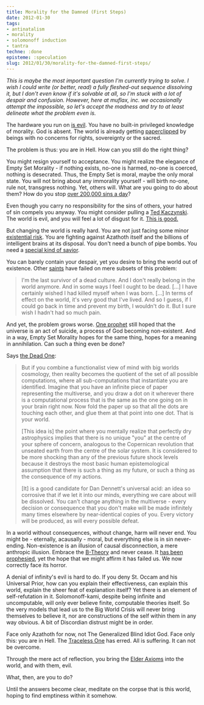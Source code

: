 ```yaml
---
title: Morality for the Damned (First Steps)
date: 2012-01-30
tags:
- antinatalism
- morality
- solomonoff induction
- tantra
techne: :done
episteme: :speculation
slug: 2012/01/30/morality-for-the-damned-first-steps/
---
```


*This is maybe the most important question I'm currently trying to solve. I wish I could write (or better, read) a fully fleshed-out sequence dissolving it, but I don't even know if it's solvable at all, so I'm stuck with a lot of despair and confusion. However, here at muflax, inc. we occasionally attempt the impossible, so let's accept the madness and try to at least delineate what the problem even is.*

The hardware you run on [is evil](http://blog.muflax.com/2012/01/28/the-asymmetry-an-evolutionary-explanation/). You have no built-in privileged knowledge of morality. God is absent. The world is already getting [paperclipped](http://wiki.lesswrong.com/wiki/Paperclip_maximizer) by beings with no concerns for rights, sovereignty or the sacred.

The problem is thus: you are in Hell. How can you still do the right thing?

You might resign yourself to acceptance. You might realize the elegance of Empty Set Morality - if nothing exists, no-one is harmed, no-one is coerced, nothing is desecrated. Thus, the Empty Set is moral, maybe the only moral state. You will not bring about any immorality yourself - will birth no-one, rule not, transgress nothing. Yet, others will. What are you going to do about them? How do you stop [over 200,000 sins a day](http://en.wikipedia.org/wiki/World_population)?

Even though you carry no responsibility for the sins of others, your hatred of sin compels you anyway. You might consider pulling a [Ted Kaczynski](http://en.wikipedia.org/wiki/Ted_Kaczynski). The world is evil, and you will feel a lot of disgust for it. [This is good.](http://meaningness.wordpress.com/2011/07/22/disgust-horror-western-buddhism/)

But changing the world is really hard. You are not just facing some minor [existential risk](http://en.wikipedia.org/wiki/Risks_to_civilization,_humans_and_planet_Earth). You are fighting against Azathoth itself and the billions of intelligent brains at its disposal. You don't need a bunch of pipe bombs. You need a [special kind of savior](http://en.wikipedia.org/wiki/Lelouch_Lamperouge).

You can barely contain your despair, yet you desire to bring the world out of existence. Other [saints](http://en.wikipedia.org/wiki/Richard_Stallman) have failed on mere subsets of this problem:

> I'm the last survivor of a dead culture. And I don't really belong in the world anymore. And in some ways I feel I ought to be dead. [...] I have certainly wished I had killed myself when I was born. [...] In terms of effect on the world, it's very good that I've lived. And so I guess, if I could go back in time and prevent my birth, I wouldn't do it. But I sure wish I hadn't had so much pain.

And yet, the problem grows worse. [One prophet](http://de.wikipedia.org/wiki/Philipp_Mainl%C3%A4nder) still hoped that the universe is an act of suicide, a process of God becoming non-existent. And in a way, Empty Set Morality hopes for the same thing, hopes for a meaning in annihilation. Can such a thing even be done?

Says [the Dead One](http://lesswrong.com/lw/1t0/shock_level_5_big_worlds_and_modal_realism/):

> But if you combine a functionalist view of mind with big worlds cosmology, then reality becomes the quotient of the set of all possible computations, where all sub-computations that instantiate you are identified. Imagine that you have an infinite piece of paper representing the multiverse, and you draw a dot on it wherever there is a computational process that is the same as the one going on in your brain right now. Now fold the paper up so that all the dots are touching each other, and glue them at that point into one dot. That is your world. 
> 
> [This idea is] the point where you mentally realize that perfectly dry astrophysics implies that there is no unique "you" at the centre of your sphere of concern, analogous to the Copernican revolution that unseated earth from the centre of the solar system. It is considered to be more shocking than any of the previous future shock levels because it destroys the most basic human epistemological assumption that there is such a thing as my future, or such a thing as the consequence of my actions. 
>
> [It] is a good candidate for Dan Dennett's universal acid: an idea so corrosive that if we let it into our minds, everything we care about will be dissolved. You can't change anything in the multiverse - every decision or consequence that you don't make will be made infinitely many times elsewhere by near-identical copies of you. Every victory will be produced, as will every possible defeat.

In a world without consequences, without change, harm will never end. You might be - eternally, acausally - moral, but everything else is in sin never-ending. Non-existence is an illusion of causal disconnection, a mere anthropic illusion. Embrace the [B-Theory](http://en.wikipedia.org/wiki/B-theory_of_time) and never cease. It [has been prophesied](http://en.wikipedia.org/wiki/Eternal_return#Friedrich_Nietzsche), yet the hope that we might affirm it has failed us. We now correctly face its horror.

A denial of infinity's evil is hard to do. If you deny St. Occam and his Universal Prior, how can you explain their effectiveness, can explain this world, explain the sheer feat of explanation itself? Yet there is an element of self-refutation in it. Solomonoff-kami, despite being infinite and uncomputable, will only ever believe finite, computable theories itself. So the very models that lead us to the Big World Crisis will never bring themselves to believe it, nor are constructions of the self within them in any way obvious. A bit of Discordian distrust might be in order.

Face only Azathoth for now, not The Generalized Blind Idiot God. Face only this: you are in Hell. The [Traceless One](http://en.wikipedia.org/wiki/Tath%C4%81gata) has erred. All is suffering. It can not be overcome.

Through the mere act of reflection, you bring the [Elder Axioms](http://en.wikipedia.org/wiki/Laws_of_Form) into the world, and with them, evil.

What, then, are you to do? 

Until the answers become clear, meditate on the corpse that is this world, hoping to find emptiness within it somehow.